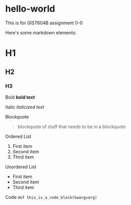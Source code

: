 # hello-world
This is for GIST604B assignment 0-0

Here's some markdown elements:

# H1
## H2
### H3

Bold	**bold text**

Italic	*italicized text*

Blockquote
> blockquote of stuff that needs to be in a blockquote

Ordered List
1. First item
2. Second item
3. Third item
   
Unordered List
- First item
- Second item
- Third item
  
Code
`def this_is_a_code_block(kwarg=arg)`
